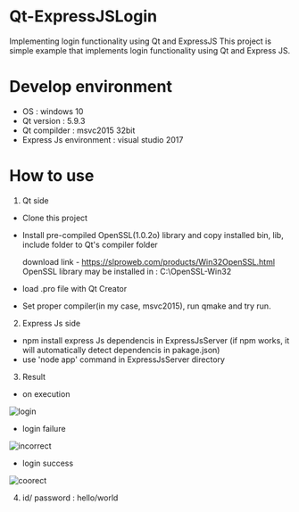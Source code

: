 # Qt-ExpressJSLogin
Implementing login functionality using Qt and ExpressJS
This project is simple example that implements login functionality using Qt and Express JS.

# Develop environment
- OS : windows 10
- Qt version : 5.9.3
- Qt compilder : msvc2015 32bit
- Express Js environment : visual studio 2017


# How to use
1. Qt side
- Clone this project
- Install pre-compiled OpenSSL(1.0.2o) library and copy installed bin, lib, include folder to Qt's compiler folder 
 
  download link - https://slproweb.com/products/Win32OpenSSL.html
  OpenSSL library may be installed in : C:\OpenSSL-Win32
- load .pro file with Qt Creator
- Set proper compiler(in my case, msvc2015), run qmake and try run.

2. Express Js side
- npm install express Js dependencis in ExpressJsServer (if npm works, it will automatically detect dependencis in pakage.json)
- use 'node app' command in ExpressJsServer directory

3. Result
- on execution

![login](https://user-images.githubusercontent.com/25341053/43685661-1a508180-98f2-11e8-83bd-7479b435445e.PNG)

- login failure

![incorrect](https://user-images.githubusercontent.com/25341053/43685693-9105bbb0-98f2-11e8-90e7-814f81f3254a.PNG)

- login success

![coorect](https://user-images.githubusercontent.com/25341053/43685707-02e4285c-98f3-11e8-9fed-184fe489754e.PNG)

4. id/ password : hello/world
